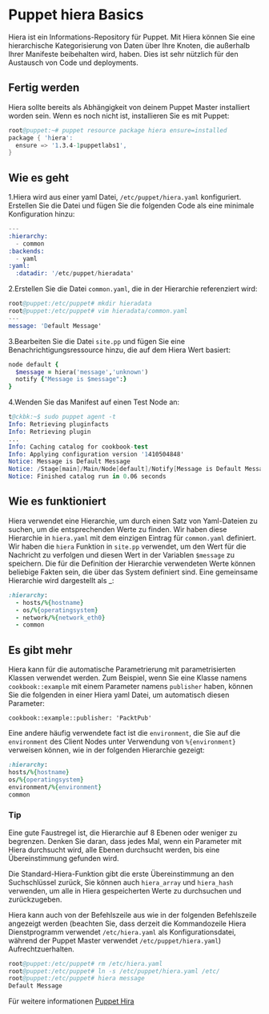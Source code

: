 # Puppet hiera Basics

Hiera ist ein Informations-Repository für Puppet.
Mit Hiera können Sie eine hierarchische Kategorisierung von Daten über Ihre Knoten, die außerhalb Ihrer Manifeste beibehalten wird, haben.
Dies ist sehr nützlich für den Austausch von Code und deployments.

## Fertig werden

Hiera sollte bereits als Abhängigkeit von deinem Puppet Master installiert worden sein. Wenn es noch nicht ist, installieren Sie es mit Puppet:

```s
root@puppet:~# puppet resource package hiera ensure=installed
package { 'hiera':
  ensure => '1.3.4-1puppetlabs1',
}

```

## Wie es geht

1.Hiera wird aus einer yaml Datei, `/etc/puppet/hiera.yaml` konfiguriert. Erstellen Sie die Datei und fügen Sie die folgenden Code als eine minimale Konfiguration hinzu:

```s
---
:hierarchy:
  - common
:backends:
  - yaml
:yaml:
  :datadir: '/etc/puppet/hieradata'
```

2.Erstellen Sie die Datei `common.yaml`, die in der Hierarchie referenziert wird:

```s
root@puppet:/etc/puppet# mkdir hieradata
root@puppet:/etc/puppet# vim hieradata/common.yaml
---
message: 'Default Message'
```

3.Bearbeiten Sie die Datei `site.pp` und fügen Sie eine Benachrichtigungsressource hinzu, die auf dem Hiera Wert basiert:

```ruby
node default {
  $message = hiera('message','unknown')
  notify {"Message is $message":}
}

```

4.Wenden Sie das Manifest auf einen Test Node an:

```s
t@ckbk:~$ sudo puppet agent -t
Info: Retrieving pluginfacts
Info: Retrieving plugin
...
Info: Caching catalog for cookbook-test
Info: Applying configuration version '1410504848'
Notice: Message is Default Message
Notice: /Stage[main]/Main/Node[default]/Notify[Message is Default Message]/message: defined 'message' as 'Message is Default Message'
Notice: Finished catalog run in 0.06 seconds
```

## Wie es funktioniert

Hiera verwendet eine Hierarchie, um durch einen Satz von Yaml-Dateien zu suchen, um die entsprechenden Werte zu finden. Wir haben diese Hierarchie in `hiera.yaml` mit dem einzigen Eintrag für `common.yaml` definiert.
Wir haben die `hiera` Funktion in `site.pp` verwendet, um den Wert für die Nachricht zu verfolgen und diesen Wert in der Variablen `$message` zu speichern.
Die für die Definition der Hierarchie verwendeten Werte können beliebige Fakten sein, die über das System definiert sind. Eine gemeinsame Hierarchie wird dargestellt als _:

```ruby
:hierarchy:
  - hosts/%{hostname}
  - os/%{operatingsystem}
  - network/%{network_eth0}
  - common
```

## Es gibt mehr

Hiera kann für die automatische Parametrierung mit parametrisierten Klassen verwendet werden. Zum Beispiel, wenn Sie eine Klasse namens `cookbook::example` mit einem Parameter namens `publisher` haben, können Sie die folgenden in einer Hiera yaml Datei, um automatisch diesen Parameter:

`cookbook::example::publisher: 'PacktPub'`

Eine andere häufig verwendete fact ist die `environment`, die Sie auf die `environment` des Client Nodes unter Verwendung von `%{environment}` verweisen können, wie in der folgenden Hierarchie gezeigt:

```ruby
:hierarchy:
hosts/%{hostname}
os/%{operatingsystem}
environment/%{environment}
common
```

### Tip

Eine gute Faustregel ist, die Hierarchie auf 8 Ebenen oder weniger zu begrenzen. Denken Sie daran, dass jedes Mal, wenn ein Parameter mit Hiera durchsucht wird, alle Ebenen durchsucht werden, bis eine Übereinstimmung gefunden wird.

Die Standard-Hiera-Funktion gibt die erste Übereinstimmung an den Suchschlüssel zurück, Sie können auch `hiera_array` und `hiera_hash` verwenden, um alle in Hiera gespeicherten Werte zu durchsuchen und zurückzugeben.

Hiera kann auch von der Befehlszeile aus wie in der folgenden Befehlszeile angezeigt werden (beachten Sie, dass derzeit die Kommandozeile Hiera Dienstprogramm verwendet `/etc/hiera.yaml` als Konfigurationsdatei, während der Puppet Master verwendet `/etc/puppet/hiera.yaml`) Aufrechtzuerhalten.

```s
root@puppet:/etc/puppet# rm /etc/hiera.yaml
root@puppet:/etc/puppet# ln -s /etc/puppet/hiera.yaml /etc/
root@puppet:/etc/puppet# hiera message
Default Message
```

Für weitere informationen [Puppet Hira](https://docs.puppetlabs.com/hiera/1/)